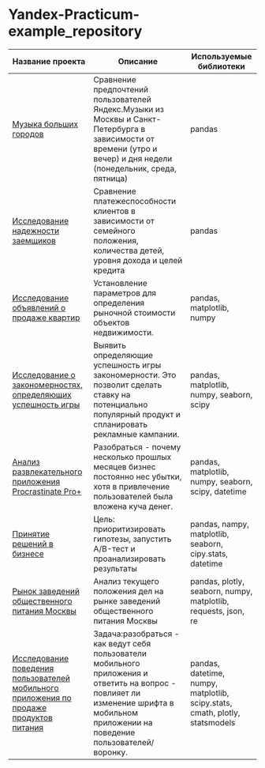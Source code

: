 # Yandex-Practicum-example_repository
Название проекта  |Описание|Используемые библиотеки
----------------|-----------------|----
[Музыка больших городов](https://github.com/SvetlanaAlekseevaa/Yandex-Practicum-example_repository/tree/main/music_of_big_city)          |Сравнение предпочтений пользователей Яндекс.Музыки из Москвы и Санкт-Петербурга в зависимости от времени (утро и вечер) и дня недели (понедельник, среда, пятница) |pandas
[Исследование надежности заемщиков](https://github.com/SvetlanaAlekseevaa/Yandex-Practicum-example_repository/tree/main/reliabillity_of_borrowers)       |Сравнение платежеспособности клиентов в зависимости от семейного положения, количества детей, уровня дохода и целей кредита |pandas
[Исследование объявлений о продаже квартир](https://github.com/SvetlanaAlekseevaa/Yandex-Practicum-example_repository/tree/main/sale_of_appartments)  | Установление параметров для определения рыночной стоимости объектов недвижимости.|pandas, matplotlib, numpy
[Исследование о закономерностях, определяющих успешность игры](https://github.com/SvetlanaAlekseevaa/Yandex-Practicum-example_repository/tree/main/success%20of%20the%20game)       | Выявить определяющие успешность игры закономерности. Это позволит сделать ставку на потенциально популярный продукт и спланировать рекламные кампании.|pandas, matplotlib, numpy, seaborn, scipy
[Анализ развлекательного приложения Procrastinate Pro+](https://github.com/SvetlanaAlekseevaa/Yandex-Practicum-example_repository/tree/main/procrastinate%20pro)    |Разобраться - почему несколько прошлых месяцев бизнес постоянно нес убытки, хотя в привлечение пользователей была вложена куча денег.| pandas, matplotlib, numpy, seaborn, scipy, datetime
[Принятие решений в бизнесе](https://github.com/SvetlanaAlekseevaa/Yandex-Practicum-example_repository/tree/main/decision%20making)| Цель: приоритизировать гипотезы, запустить A/B-тест и проанализировать результаты|pandas, nampy, matplotlib, seaborn, cipy.stats, datetime
[Рынок заведений общественного питания Москвы](https://github.com/SvetlanaAlekseevaa/Yandex-Practicum-example_repository/tree/main/food%20market)    | Анализ текущего положения дел на рынке заведений общественного питания Москвы|pandas, plotly, seaborn, numpy, matplotlib, requests, json, re
[Исследование поведения пользователей мобильного приложения по продаже продуктов питания](https://github.com/SvetlanaAlekseevaa/Yandex-Practicum-example_repository/tree/main/user%20behavior)     |Задача:разобраться - как ведут себя пользователи мобильного приложения и ответить на вопрос - повлияет ли изменение шрифта в мобильном приложении на поведение пользователей/воронку.|pandas, datetime, numpy, matplotlib, scipy.stats, cmath, plotly, statsmodels
